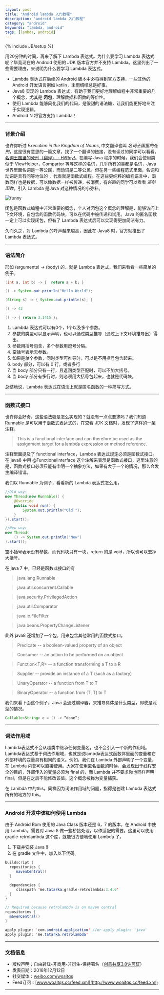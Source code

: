 ```yaml
---
layout: post
title: "Android lambda 入门教程"
description: "android lambda 入门教程"
category: "android"
keywords: "lambda, android"
tags: [lambda, android]
---
```

{% include JB/setup %}

用20分钟的时间，再来了解下 Lambda 表达式。为什么要学习 Lambda 表达式呢？毕竟现在的 Android 使用的 JDK 版本官方并不支持 Lambda。这里列出了一些需要理由，来说明为什么要学习 Lambda 表达式。

* Lambda 表达式在后续的 Android 版本中必将得到官方支持，一些其他的 Android 开发语言例如 kotlin，未雨绸缪总是好事。
* Java8 实现的 Lambda 表达式，有助于我们更好地理解编程中非常重要的几个概念，尤其是 **闭包**，理解数据和函数的等价性。
* 使用 Lambda 能够简化我们的代码，是很甜的语法糖，让我们能更好地专注于实现逻辑。
* Android N 将官方支持 Lambda！

<!--break-->

------------------------

### 背景介绍

也许你听过 *Execution in the Kingdom of Nouns*, 中文翻译也叫 *名词王国里的死刑*，这是很有意思的一篇文章，找了一个翻译的链接，没有读过的同学可以看看， [名词王国里的死刑（翻译） - Hi!Roy!](http://www.dear-shen.com/2016/03/16/%E5%90%8D%E8%AF%8D%E7%8E%8B%E5%9B%BD%E9%87%8C%E7%9A%84%E6%AD%BB%E5%88%91%EF%BC%88%E7%BF%BB%E8%AF%91%EF%BC%89/)。在编写 Java 程序的时候，我们会使用类似于 ViewHelper，Compartor 等等这样的名词，几乎所有的类都是名词，Java 世界里面名词是一等公民，而动词是二等公民。但在另一些编程范式里面，名词和动词是具有同等地位的 ，代表就是函数式编程。在这些更纯粹的编程语言中，函数同样也是数据，可以像数据一样被传递，被消费，有兴趣的同学可以看看 *高阶函数*。引入 Lambda 是Java 对这种情况的小弥补。

![funny](http://o8p68x17d.bkt.clouddn.com/function_program_beauty.png)

闭包是函数式编程中非常重要的概念，个人对闭包这个概念的理解是，能够访问上下文环境，自包含的函数代码块，可以在代码中被传递和试用。Java 的匿名函数一定上可以实现闭包，但有了 Lambda 表达式后可以实现得更加简洁有力。

久而久之，对 Lambda 的呼声越来越高，因此在 Java8 时，官方就推出了 Lambda 表达式。

------------------------

### 语法简介

形如 (arguments) -> (body) 的，就是 Lambda 表达式。我们来看看一些简单的例子。

```java
(int a, int b) -> {  return a + b; }

() -> System.out.println("Hello World");

(String s) -> { System.out.println(s); }

() -> 42

() -> { return 3.1415 };
```

1. Lambda 表达式可以有0个，1个以及多个参数。
2. 参数的类型可以显示声明，也可以通过类型推导（通过上下文环境推导出）得出。
3. 参数用括号包含，多个参数用逗号分隔。
4. 空括号表示无参数。
5. 如果是单个参数，同时类型可推导时，可以是不用括号包含起来。
6. body 部分，可以有 0 行，或者多行
7. 当 body 部分只有一行，且返回类型匹配时，可以不加大括号。
8. 当 body 部分有多行时，则必须用大括号包起来，也就是代码块。

总结地说，Lambda 表达式在语法上就是匿名函数的一种简写方式。

------------------------

### 函数式接口

也许你会好奇，这些语法糖是怎么实现的？就没有一点点要求吗？我们知道 Runnable 是可以用于函数式表达式的，在查看 JDK 文档时，发现了这样的一条注释。

> This is a functional interface and can therefore be used as the assignment target for a lambda expression or method reference.

注释里面提及了 functional interface，Lambda 表达式规定必须是函数式接口。在 java8 中用 @FunctionalInterface 这个注解来表示是函数式接口，这里注意的是，函数式接口必须只能有申明一个抽象方法，如果有大于一个的情况，那么会发生编译错误。

我们以 Runnable 为例子，看看新的 Lambda 表达式怎么用。

```java
//Old way:
new Thread(new Runnable() {
	@Override
	public void run() {
		System.out.println("Old!");
	}
}).start();

//New way:
new Thread(
	() -> System.out.println("New")
).start();
```

空小括号表示没有参数，而代码块只有一块，return 的是 void，所以也可以去掉大括号。

在 java 7 中，已经是函数式接口的有

> java.lang.Runnable

> java.util.concurrent.Callable

> java.security.PrivilegedAction

> java.util.Comparator

> java.io.FileFilter

> java.beans.PropertyChangeListener

此外 java8 还增加了一个包，用来包含其他常用的函数式接口。

> Predicate<T> -- a boolean-valued property of an object

> Consumer<T> -- an action to be performed on an object

> Function<T,R> -- a function transforming a T to a R

> Supplier<T> -- provide an instance of a T (such as a factory)

> UnaryOperator<T> -- a function from T to T

> BinaryOperator<T> -- a function from (T, T) to T

我们来看下面这个例子，Java 会通过编译器，来推导具体是什么类型，即使是泛型的情况。

```java
Callable<String> c = () -> “done”;
```

------------------------

### 词法作用域

Lambda表达式不会从超类中继承任何变量名，也不会引入一个新的作用域。Lambda表达式基于词法作用域，也就是说lambda表达式函数体里面的变量和它外部环境的变量具有相同的语义。例如，我们在 Lambda 外部声明了一个变量，在 Lambda 内部可以直接使用。大家在使用匿名函数的时候，会发现出于线程安全的目的，外部传入的变量必须为 final 的，而 Lambda 并不要求你也同样声明 final，但是在之后不能修改该值。这个概念被称为变量捕获。

在 Lambda 中的this，同样因为词法作用域的问题，指得是创建 Lambda 表达式所有的地方的 this。

------------------------

### Android 开发中该如何使用 Lambda

由于 Android Rom 使用的 Java Class 版本还是 6，7 的版本，在 Android 中使用 Lambda，需要对 Java 8 做一些桥接处理，以作适配的需要。这里可以使用 gradle-retrolambda 这个库，就能很方便地使用 Lambda 了。

1. 下载并安装 Java 8
2. 在 gradle 文件中，加入以下代码。

```java
buildscript {
  repositories {
     mavenCentral()
  }

  dependencies {
     classpath 'me.tatarka:gradle-retrolambda:3.4.0'
  }
}

// Required because retrolambda is on maven central
repositories {
  mavenCentral()
}

apply plugin: 'com.android.application' //or apply plugin: 'java'
apply plugin: 'me.tatarka.retrolambda'
```

------------------------

### 文档信息
* 版权声明：自由转载-非商用-非衍生-保持署名（[创意共享3.0许可证](http://creativecommons.org/licenses/by-nc-nd/3.0/deed.zh)）
* 发表日期：2016年12月12日
* 社交媒体：[weibo.com/woaitqs](http://weibo.com/woaitqs)
* Feed订阅：[www.woaitqs.cc/feed.xml](http://www.woaitqs.cc/feed.xml)

------------------------
